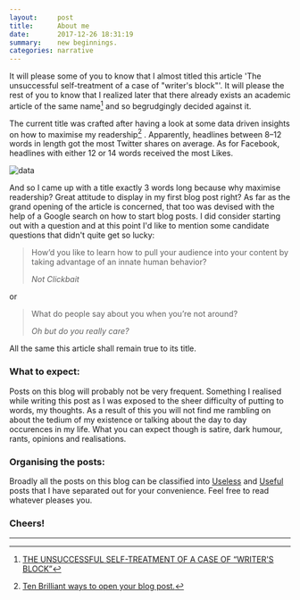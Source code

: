 ```yaml
---
layout:     post
title:      About me
date:       2017-12-26 18:31:19
summary:    new beginnings.
categories: narrative
---
```


It will please some of you to know that I almost titled this article 'The unsuccessful self-treatment of a case of "writer's block"'. It will please the rest of you to know that I realized later that there already exists an academic article of the same name[^1] and so begrudgingly decided against it.

The current title was crafted after having a look at some data driven insights on how to maximise my readership[^2] . Apparently,  headlines between 8–12 words in length got the most Twitter shares on average. As for Facebook, headlines with either 12 or 14 words received the most Likes.

![data](https://pranavkhadpe.github.io/blog/images/headline-length-vs-social-shares-2.png)

And so I came up with a title exactly 3 words long because why maximise readership? Great attitude to display in my first blog post right? As far as the grand opening of the article is concerned, that too was devised with the help of a Google search on how to start blog posts. I did consider starting out with a question and at this point I'd like to mention some candidate questions that didn't quite get so lucky:

<blockquote>
  <p>
    How’d you like to learn how to pull your audience into your content by taking advantage of an innate human behavior?
  </p>
  <footer><cite title="Not Clickbait">Not Clickbait</cite></footer>
</blockquote>

or

<blockquote>
  <p>
    What do people say about you when you’re not around?
  </p>
  <footer><cite title="Oh but do you really care?">Oh but do you really care?</cite></footer>
</blockquote>

All the same this article shall remain true to its title.

### What to expect:

Posts on this blog will probably not be very frequent. Something I realised while writing this post as I was exposed to the sheer difficulty of putting to words, my thoughts. As a result of this you will not find me rambling on about the tedium of my existence or talking about the day to day occurences in my life. What you can expect though is satire, dark humour, rants, opinions and realisations.

### Organising the posts:

Broadly all the posts on this blog can be classified into [Useless](https://pranavkhadpe.github.io/blog) and [Useful](https://pranavkhadpe.github.io/blog/error.html) posts that I have separated out for your convenience. Feel free to read whatever pleases you.


### Cheers!

---

[^1]: [THE UNSUCCESSFUL SELF-TREATMENT OF A CASE OF “WRITER'S BLOCK”](http://onlinelibrary.wiley.com/doi/10.1901/jaba.1974.7-497a/abstract)
[^2]: [Ten Brilliant ways to open your blog post.](https://www.michaeldpollock.com/open-your-blog-post/)
